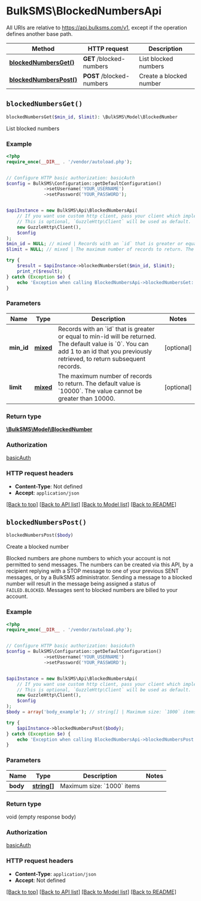 # BulkSMS\BlockedNumbersApi

All URIs are relative to https://api.bulksms.com/v1, except if the operation defines another base path.

| Method | HTTP request | Description |
| ------------- | ------------- | ------------- |
| [**blockedNumbersGet()**](BlockedNumbersApi.md#blockedNumbersGet) | **GET** /blocked-numbers | List blocked numbers |
| [**blockedNumbersPost()**](BlockedNumbersApi.md#blockedNumbersPost) | **POST** /blocked-numbers | Create a blocked number |


## `blockedNumbersGet()`

```php
blockedNumbersGet($min_id, $limit): \BulkSMS\Model\BlockedNumber
```

List blocked numbers

### Example

```php
<?php
require_once(__DIR__ . '/vendor/autoload.php');


// Configure HTTP basic authorization: basicAuth
$config = BulkSMS\Configuration::getDefaultConfiguration()
              ->setUsername('YOUR_USERNAME')
              ->setPassword('YOUR_PASSWORD');


$apiInstance = new BulkSMS\Api\BlockedNumbersApi(
    // If you want use custom http client, pass your client which implements `GuzzleHttp\ClientInterface`.
    // This is optional, `GuzzleHttp\Client` will be used as default.
    new GuzzleHttp\Client(),
    $config
);
$min_id = NULL; // mixed | Records with an `id` that is greater or equal to min-id will be returned. The default value is `0`.  You can add 1 to an id that you previously retrieved, to return subsequent records.
$limit = NULL; // mixed | The maximum number of records to return. The default value is `10000`. The value cannot be greater than 10000.

try {
    $result = $apiInstance->blockedNumbersGet($min_id, $limit);
    print_r($result);
} catch (Exception $e) {
    echo 'Exception when calling BlockedNumbersApi->blockedNumbersGet: ', $e->getMessage(), PHP_EOL;
}
```

### Parameters

| Name | Type | Description  | Notes |
| ------------- | ------------- | ------------- | ------------- |
| **min_id** | [**mixed**](../Model/.md)| Records with an &#x60;id&#x60; that is greater or equal to min-id will be returned. The default value is &#x60;0&#x60;.  You can add 1 to an id that you previously retrieved, to return subsequent records. | [optional] |
| **limit** | [**mixed**](../Model/.md)| The maximum number of records to return. The default value is &#x60;10000&#x60;. The value cannot be greater than 10000. | [optional] |

### Return type

[**\BulkSMS\Model\BlockedNumber**](../Model/BlockedNumber.md)

### Authorization

[basicAuth](../../README.md#basicAuth)

### HTTP request headers

- **Content-Type**: Not defined
- **Accept**: `application/json`

[[Back to top]](#) [[Back to API list]](../../README.md#endpoints)
[[Back to Model list]](../../README.md#models)
[[Back to README]](../../README.md)

## `blockedNumbersPost()`

```php
blockedNumbersPost($body)
```

Create a blocked number

Blocked numbers are phone numbers to which your account is not permitted to send messages. The numbers can be created via this API, by a recipient replying with a STOP message to one of your previous SENT messages, or by a BulkSMS administrator.  Sending a message to a blocked number will result in the message being assigned a status of `FAILED.BLOCKED`. Messages sent to blocked numbers are billed to your account.

### Example

```php
<?php
require_once(__DIR__ . '/vendor/autoload.php');


// Configure HTTP basic authorization: basicAuth
$config = BulkSMS\Configuration::getDefaultConfiguration()
              ->setUsername('YOUR_USERNAME')
              ->setPassword('YOUR_PASSWORD');


$apiInstance = new BulkSMS\Api\BlockedNumbersApi(
    // If you want use custom http client, pass your client which implements `GuzzleHttp\ClientInterface`.
    // This is optional, `GuzzleHttp\Client` will be used as default.
    new GuzzleHttp\Client(),
    $config
);
$body = array('body_example'); // string[] | Maximum size: `1000` items

try {
    $apiInstance->blockedNumbersPost($body);
} catch (Exception $e) {
    echo 'Exception when calling BlockedNumbersApi->blockedNumbersPost: ', $e->getMessage(), PHP_EOL;
}
```

### Parameters

| Name | Type | Description  | Notes |
| ------------- | ------------- | ------------- | ------------- |
| **body** | [**string[]**](../Model/string.md)| Maximum size: &#x60;1000&#x60; items | |

### Return type

void (empty response body)

### Authorization

[basicAuth](../../README.md#basicAuth)

### HTTP request headers

- **Content-Type**: `application/json`
- **Accept**: Not defined

[[Back to top]](#) [[Back to API list]](../../README.md#endpoints)
[[Back to Model list]](../../README.md#models)
[[Back to README]](../../README.md)
